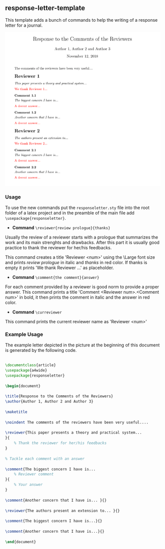 ## response-letter-template

This template adds a bunch of commands to help the writing of a response letter for a journal.

<p align="center">
  <img src="letter.png" />
</p>


### Usage

To use the new commands put the `responseletter.sty` file into the root folder of a latex project and in the preamble of the main file add `\usepackage{responseletter}`.

* **Command** `\reviewer{review prologue}{thanks}`

Usually the review of a reviewer starts with a prologue that summarizes the work and its main strenghts and drawbacks.
After this part it is usually good practice to thank the reviewer for her/his feedbacks.

This command creates a title 'Reviewer \<num\>' using the \Large font size and prints *review prologue* in italic and *thanks* in red color.
If thanks is empty it prints 'We thank Reviewer <num>...' as placeholder.

* **Command** `\comment{the comment}{answer}`

For each comment provided by a reviewer is good norm to provide a proper answer.
This command prints a title 'Comment \<Reviewer num\>.\<Comment num\>' in bold, it then prints the comment in italic and the answer in red color.

* **Command** `\curreviewer`

This command prints the current reviewer name as 'Reviewer \<num\>'

### Example Usage

The example letter depicted in the picture at the beginning of this document is generated by the following code.

```latex

\documentclass{article}
\usepackage{a4wide}
\usepackage{responseletter}

\begin{document}

\title{Response to the Comments of the Reviewers}
\author{Author 1, Author 2 and Author 3}

\maketitle

\noindent The comments of the reviewers have been very useful....

\reviewer{This paper presents a theory and practical system...
}{
	% Thank the reviewer for her/his feedbacks
}

% Tackle each comment with an answer

\comment{The biggest concern I have is...
	% Reviewer comment
}{
	% Your answer
}

\comment{Another concern that I have is... }{}

\reviewer{The authors present an extension to... }{}

\comment{The biggest concern I have is...}{}

\comment{Another concern that I have is...}{}

\end{document}

```
